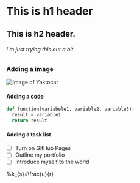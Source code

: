 # This is h1 header 
## This is h2 header. 
###### I'm just trying this out a bit

### Adding a image
![Image of Yaktocat](https://octodex.github.com/images/yaktocat.png) 

#### Adding a code 
``` python
def function(variabele1, variable2, variable3):
  result = variable1
  return result
```

#### Adding a task list
- [ ] Turn on GitHub Pages
- [ ] Outline my portfolio
- [ ] Introduce myself to the world

%k_{s}=\frac{u}{r}
